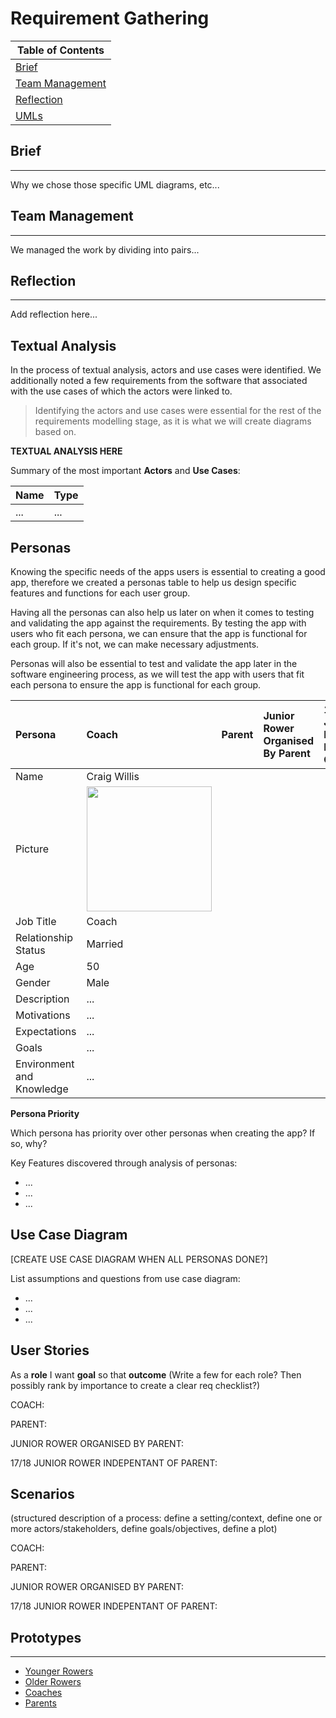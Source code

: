 # Requirement Gathering

|Table of Contents|
|--------|
|[Brief](#brief)|
|[Team Management](#team-management)|
|[Reflection](#reflection)|
|[UMLs](#umls)|

## Brief

-----------------
Why we chose those specific UML diagrams, etc...


## Team Management

-----------------
We managed the work by dividing into pairs...


## Reflection

-----------------
Add reflection here...

## Textual Analysis

In the process of textual analysis, actors and use cases were identified. We additionally noted a few requirements from the software that associated with the use cases of which the actors were linked to.
>Identifying the actors and use cases were essential for the rest of the requirements modelling stage, as it is what we will create diagrams based on.

**TEXTUAL ANALYSIS HERE**

Summary of the most important **Actors** and **Use Cases**:

| Name | Type |
|:-----|:-----|
| ...  | ...  |


## Personas

Knowing the specific needs of the apps users is essential to creating a good app, therefore we created a personas table to help us design specific features and functions for each user group.

Having all the personas can also help us later on when it comes to testing and validating the app against the requirements. By testing the app with users who fit each persona, we can ensure that the app is functional for each group. If it's not, we can make necessary adjustments.

Personas will also be essential to test and validate the app later in the software engineering process, as we will test the app with users that fit each persona to ensure the app is functional for each group.


| Persona                   | Coach                                                                                                                              | Parent | Junior Rower Organised By Parent | 17/18 Junior Rower Independant Of Parent |
|:--------------------------|:-----------------------------------------------------------------------------------------------------------------------------------|:-------|:---------------------------------|:-----------------------------------------|
| Name                      | Craig Willis                                                                                                                       |        |                                  |                                          |
| Picture                   | <img src="https://projects.cs.nott.ac.uk/comp2002/2023-2024/team12_project/-/blob/main/imgs/coach.png" width="200" height = "200"> |        |                                  |                                          |
| Job Title                 | Coach                                                                                                                    |        |                                  |                                          |
| Relationship Status       | Married                                                                                                                            |        |                                  |                                          |
| Age                       | 50                                                                                                                                 |        |                                  |                                          |
| Gender                    | Male                                                                                                                               |        |                                  |                                          |
| Description               | ...                                                                                                                                |        |                                  |
| Motivations               | ...                                                                                                                                |        |                                  |                                          |
| Expectations              | ...                                                                                                                                |        |                                  |                                          |
| Goals                     | ...                                                                                                                                |        |                                  |                                          |
| Environment and Knowledge | ...                                                                                                                                |        |                                  |                                          |

**Persona Priority**

Which persona has priority over other personas when creating the app? If so, why?

Key Features discovered through analysis of personas:
- ...
- ...
- ...

## Use Case Diagram

[CREATE USE CASE DIAGRAM WHEN ALL PERSONAS DONE?]

List assumptions and questions from use case diagram:
- ...
- ...
- ...

## User Stories
As a **role** I want **goal** so that **outcome**
(Write a few for each role? Then possibly rank by importance to create a clear req checklist?)

COACH:

PARENT:

JUNIOR ROWER ORGANISED BY PARENT:

17/18 JUNIOR ROWER INDEPENTANT OF PARENT:

## Scenarios
(structured description of a process: define a setting/context, define one or more actors/stakeholders, define goals/objectives, define a plot)

COACH:

PARENT:

JUNIOR ROWER ORGANISED BY PARENT:

17/18 JUNIOR ROWER INDEPENTANT OF PARENT:


## Prototypes

--------------
* [Younger Rowers](../reqs/youngerrowers.md)
* [Older Rowers](../reqs/olderrowers.md)
* [Coaches](../reqs/coaches.md)
* [Parents](../reqs/parents.md)
